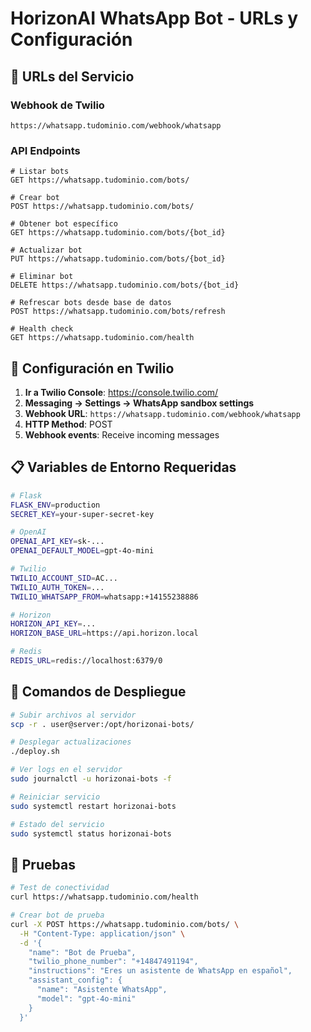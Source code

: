 # HorizonAI WhatsApp Bot - URLs y Configuración

## 📡 URLs del Servicio

### Webhook de Twilio
```
https://whatsapp.tudominio.com/webhook/whatsapp
```

### API Endpoints
```
# Listar bots
GET https://whatsapp.tudominio.com/bots/

# Crear bot
POST https://whatsapp.tudominio.com/bots/

# Obtener bot específico
GET https://whatsapp.tudominio.com/bots/{bot_id}

# Actualizar bot
PUT https://whatsapp.tudominio.com/bots/{bot_id}

# Eliminar bot
DELETE https://whatsapp.tudominio.com/bots/{bot_id}

# Refrescar bots desde base de datos
POST https://whatsapp.tudominio.com/bots/refresh

# Health check
GET https://whatsapp.tudominio.com/health
```

## 🔧 Configuración en Twilio

1. **Ir a Twilio Console**: https://console.twilio.com/
2. **Messaging → Settings → WhatsApp sandbox settings**
3. **Webhook URL**: `https://whatsapp.tudominio.com/webhook/whatsapp`
4. **HTTP Method**: POST
5. **Webhook events**: Receive incoming messages

## 📋 Variables de Entorno Requeridas

```bash
# Flask
FLASK_ENV=production
SECRET_KEY=your-super-secret-key

# OpenAI
OPENAI_API_KEY=sk-...
OPENAI_DEFAULT_MODEL=gpt-4o-mini

# Twilio
TWILIO_ACCOUNT_SID=AC...
TWILIO_AUTH_TOKEN=...
TWILIO_WHATSAPP_FROM=whatsapp:+14155238886

# Horizon
HORIZON_API_KEY=...
HORIZON_BASE_URL=https://api.horizon.local

# Redis
REDIS_URL=redis://localhost:6379/0
```

## 🚀 Comandos de Despliegue

```bash
# Subir archivos al servidor
scp -r . user@server:/opt/horizonai-bots/

# Desplegar actualizaciones
./deploy.sh

# Ver logs en el servidor
sudo journalctl -u horizonai-bots -f

# Reiniciar servicio
sudo systemctl restart horizonai-bots

# Estado del servicio
sudo systemctl status horizonai-bots
```

## 🧪 Pruebas

```bash
# Test de conectividad
curl https://whatsapp.tudominio.com/health

# Crear bot de prueba
curl -X POST https://whatsapp.tudominio.com/bots/ \
  -H "Content-Type: application/json" \
  -d '{
    "name": "Bot de Prueba",
    "twilio_phone_number": "+14847491194",
    "instructions": "Eres un asistente de WhatsApp en español",
    "assistant_config": {
      "name": "Asistente WhatsApp",
      "model": "gpt-4o-mini"
    }
  }'
```